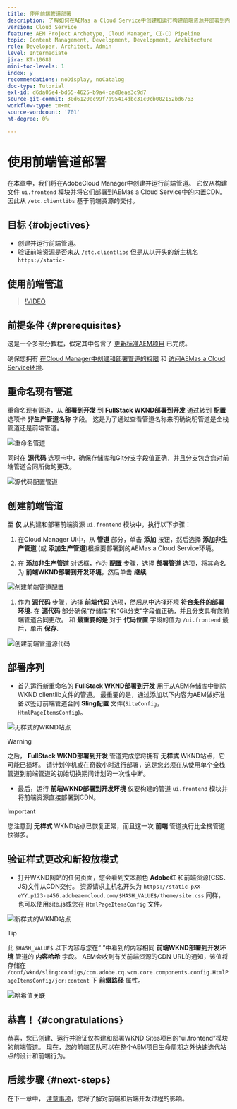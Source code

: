 ```yaml
---
title: 使用前端管道部署
description: 了解如何在AEMas a Cloud Service中创建和运行构建前端资源并部署到内置CDN的前端管道。
version: Cloud Service
feature: AEM Project Archetype, Cloud Manager, CI-CD Pipeline
topic: Content Management, Development, Development, Architecture
role: Developer, Architect, Admin
level: Intermediate
jira: KT-10689
mini-toc-levels: 1
index: y
recommendations: noDisplay, noCatalog
doc-type: Tutorial
exl-id: d6da05e4-bd65-4625-b9a4-cad8eae3c9d7
source-git-commit: 30d6120ec99f7a95414dbc31c0cb002152bd6763
workflow-type: tm+mt
source-wordcount: '701'
ht-degree: 0%

---
```


# 使用前端管道部署

在本章中，我们将在AdobeCloud Manager中创建并运行前端管道。 它仅从构建文件 `ui.frontend` 模块并将它们部署到AEMas a Cloud Service中的内置CDN。 因此从  `/etc.clientlibs` 基于前端资源的交付。


## 目标 {#objectives}

* 创建并运行前端管道。
* 验证前端资源是否未从 `/etc.clientlibs` 但是从以开头的新主机名 `https://static-`

## 使用前端管道

>[!VIDEO](https://video.tv.adobe.com/v/3409420?quality=12&learn=on)

## 前提条件 {#prerequisites}

这是一个多部分教程，假定其中包含了 [更新标准AEM项目](./update-project.md) 已完成。

确保您拥有 [在Cloud Manager中创建和部署管道的权限](https://experienceleague.adobe.com/docs/experience-manager-cloud-manager/content/requirements/users-and-roles.html?lang=en#role-definitions) 和 [访问AEMas a Cloud Service环境](https://experienceleague.adobe.com/docs/experience-manager-cloud-service/content/implementing/using-cloud-manager/manage-environments.html).

## 重命名现有管道

重命名现有管道，从 __部署到开发__ 到  __FullStack WKND部署到开发__ 通过转到 __配置__ 选项卡 __非生产管道名称__ 字段。 这是为了通过查看管道名称来明确说明管道是全栈管道还是前端管道。

![重命名管道](assets/fullstack-wknd-deploy-dev-pipeline.png)


同时在 __源代码__ 选项卡中，确保存储库和Git分支字段值正确，并且分支包含您对前端管道合同所做的更改。

![源代码配置管道](assets/fullstack-wknd-source-code-config.png)


## 创建前端管道

至 __仅__ 从构建和部署前端资源 `ui.frontend` 模块中，执行以下步骤：

1. 在Cloud Manager UI中，从 __管道__ 部分，单击 __添加__ 按钮，然后选择 __添加非生产管道__ (或 __添加生产管道__)根据要部署到的AEMas a Cloud Service环境。

1. 在 __添加非生产管道__ 对话框，作为 __配置__ 步骤，选择 __部署管道__ 选项，将其命名为 __前端WKND部署到开发环境__，然后单击 __继续__

![创建前端管道配置](assets/create-frontend-pipeline-configs.png)

1. 作为 __源代码__ 步骤，选择 __前端代码__ 选项，然后从中选择环境 __符合条件的部署环境__. 在 __源代码__ 部分确保“存储库”和“Git分支”字段值正确，并且分支具有您前端管道合同更改。
和 __最重要的是__ 对于 __代码位置__ 字段的值为 `/ui.frontend` 最后，单击 __保存__.

![创建前端管道源代码](assets/create-frontend-pipeline-source-code.png)


## 部署序列

* 首先运行新重命名的 __FullStack WKND部署到开发__ 用于从AEM存储库中删除WKND clientlib文件的管道。 最重要的是，通过添加以下内容为AEM做好准备以签订前端管道合同 __Sling配置__ 文件(`SiteConfig`， `HtmlPageItemsConfig`)。

![无样式的WKND站点](assets/unstyled-wknd-site.png)

>[!WARNING]
>
>之后， __FullStack WKND部署到开发__ 管道完成您将拥有 __无样式__ WKND站点，它可能已损坏。 请计划停机或在奇数小时进行部署，这是您必须在从使用单个全栈管道到前端管道的初始切换期间计划的一次性中断。


* 最后，运行 __前端WKND部署到开发环境__ 仅要构建的管道 `ui.frontend` 模块并将前端资源直接部署到CDN。

>[!IMPORTANT]
>
>您注意到 __无样式__ WKND站点已恢复正常，而且这一次 __前端__ 管道执行比全栈管道快得多。

## 验证样式更改和新投放模式

* 打开WKND网站的任何页面，您会看到文本颜色 __Adobe红__ 和前端资源(CSS、JS)文件从CDN交付。 资源请求主机名开头为 `https://static-pXX-eYY.p123-e456.adobeaemcloud.com/$HASH_VALUE$/theme/site.css` 同样，也可以使用site.js或您在 `HtmlPageItemsConfig` 文件。


![新样式的WKND站点](assets/newly-styled-wknd-site.png)



>[!TIP]
>
>此 `$HASH_VALUE$` 以下内容与您在“ ”中看到的内容相同 __前端WKND部署到开发环境__  管道的 __内容哈希__ 字段。 AEM会收到有关前端资源的CDN URL的通知，该值将存储在 `/conf/wknd/sling:configs/com.adobe.cq.wcm.core.components.config.HtmlPageItemsConfig/jcr:content` 下 __前缀路径__ 属性。


![哈希值关联](assets/hash-value-correlartion.png)



## 恭喜！ {#congratulations}

恭喜，您已创建、运行并验证仅构建和部署WKND Sites项目的“ui.frontend”模块的前端管道。 现在，您的前端团队可以在整个AEM项目生命周期之外快速迭代站点的设计和前端行为。

## 后续步骤 {#next-steps}

在下一章中， [注意事项](considerations.md)，您将了解对前端和后端开发过程的影响。

